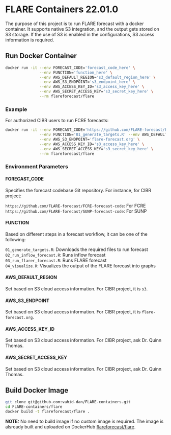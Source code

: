 # FLARE Containers 22.01.0

The purpose of this project is to run FLARE forecast with a docker container. It supports native S3 integration, and the output gets stored on S3 storage. If the use of S3 is enabled in the configurations, S3 access information is required.

## Run Docker Container

```bash
docker run -it --env FORECAST_CODE='forecast_code_here' \
               --env FUNCTION='function_here' \
               --env AWS_DEFAULT_REGION='s3_default_region_here' \
               --env AWS_S3_ENDPOINT='s3_endpoint_here' \
               --env AWS_ACCESS_KEY_ID='s3_access_key_here' \
               --env AWS_SECRET_ACCESS_KEY='s3_secret_key_here' \
               --rm flareforecast/flare
```

### Example

For authorized CIBR users to run FCRE forecasts:

```bash
docker run -it --env FORECAST_CODE='https://github.com/FLARE-forecast/FCRE-forecast-code' \
               --env FUNCTION='01_generate_targets.R' --env AWS_DEFAULT_REGION='s3' \
               --env AWS_S3_ENDPOINT='flare-forecast.org' \
               --env AWS_ACCESS_KEY_ID='s3_access_key_here' \
               --env AWS_SECRET_ACCESS_KEY='s3_secret_key_here' \
               --rm flareforecast/flare
```

### Environment Parameters

#### FORECAST_CODE

Specifies the forecast codebase Git repository. For instance, for CIBR project:

`https://github.com/FLARE-forecast/FCRE-forecast-code`: For FCRE  
`https://github.com/FLARE-forecast/SUNP-forecast-code`: For SUNP

#### FUNCTION

Based on different steps in a forecast workflow, it can be one of the following:

`01_generate_targets.R`: Downloads the required files to run forecast  
`02_run_inflow_forecast.R`: Runs inflow forecast  
`03_run_flarer_forecast.R`: Runs FLARE forecast  
`04_visualize.R`: Visualizes the output of the FLARE forecast into graphs

#### AWS_DEFAULT_REGION

Set based on S3 cloud access information. For CIBR project, it is `s3`.

#### AWS_S3_ENDPOINT

Set based on S3 cloud access information. For CIBR project, it is `flare-forecast.org`.

#### AWS_ACCESS_KEY_ID

Set based on S3 cloud access information. For CIBR project, ask Dr. Quinn Thomas.

#### AWS_SECRET_ACCESS_KEY

Set based on S3 cloud access information. For CIBR project, ask Dr. Quinn Thomas.

## Build Docker Image

```bash
git clone git@github.com:vahid-dan/FLARE-containers.git
cd FLARE-containers/flare
docker build -t flareforecast/flare .
```

**NOTE:** No need to build image if no custom image is required. The image is alsready built and uploaded on DockerHub [flareforecast/flare](https://hub.docker.com/repository/docker/flareforecast/flare).
